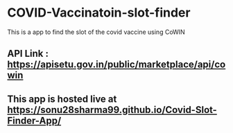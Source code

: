 # COVID-Vaccinatoin-slot-finder
This is a app to find the slot of the covid vaccine using CoWIN


API Link : https://apisetu.gov.in/public/marketplace/api/cowin
---

## This app is hosted live at https://sonu28sharma99.github.io/Covid-Slot-Finder-App/
